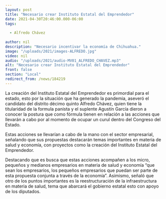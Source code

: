 ```yaml
---
layout: post
title: "Necesario crear Instituto Estatal del Emprendedor"
date: 2021-04-30T20:46:00.000-06:00
tags:
  
  - Alfredo Chávez
  
author: nil
description: "Necesario incentivar la economía de Chihuahua."
image: "/uploads/2021/images-ALFREDO.jpg"
video: nil
audio: "/uploads/2021/audio-MV01_ALFREDO_CHAVEZ.mp3"
alt: "Necesario crear Instituto Estatal del Emprendedor"
front: false
section: "Local"
redirect_from: /news/184219
---
```


La creación del Instituto Estatal del Emprendedor es primordial para el estado, esto por la situación que ha generado la pandemia, aseveró el candidato del distrito décimo quinto Alfredo Chávez, quien tiene la titularidad de la formula panista y el suplente Agustín García dieron a conocer la postura que como fórmula tienen en relación a las acciones que llevarán a cabo por al momento de ocupar un curul dentro del Congreso del Estado.

Estas acciones se llevarían a cabo de la mano con el sector empresarial, señalando que sus propuestas destacarán temas importantes en materia de salud y economía, con proyectos como la creación del Instituto Estatal del Emprendedor.

Destacando que es busca que estas acciones acompañen a los micro, pequeños y medianos empresarios en materia de salud y economía “que sean los empresarios, los pequeños empresarios que puedan ser parte de esta propuesta conjunta a través de la economía”.
Asimismo, señaló que otro de los puntos importantes es la reestructuración de la infraestructura en materia de salud, tema que abarcará el gobierno estatal esto con apoyo de los diputados.
